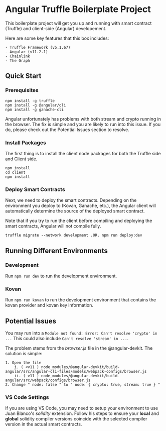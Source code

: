 # Angular Truffle Boilerplate Project
This boilerplate project will get you up and running with smart contract (Truffle) and client-side (Angular) developement.

Here are some key features that this box includes:

    - Truffle Framework (v5.1.67)
    - Angular (v11.2.1)
    - Chainlink
    - The Graph

## Quick Start

### Prerequisites 

```
npm install -g truffle
npm install -g @angular/cli
npm install -g ganache-cli
```

Angular unfortunately has problems with both stream and crypto running in the browser. The fix is simple and you are likely to run into this issue. If you do, please check out the Potential Issues section to resolve.

### Install Packages

The first thing is to install the client node packages for both the Truffle side and Client side.

```
npm install
cd client
npm install
```

### Deploy Smart Contracts

Next, we need to deploy the smart contracts. Depending on the environment you deploy to (Kovan, Ganache, etc.),
the Angular client will automatically determine the source of the deployed smart contract.

Note that if you try to run the client before compiling and deploying the smart contracts, Angular will not compile fully.

```
truffle migrate --network development .OR. npm run deploy:dev
```


## Running Different Environments

### Development

Run `npm run dev` to run the development environment.

### Kovan

Run `npm run kovan` to run the development environment that contains the kovan provider and kovan key information.


## Potential Issues

You may run into a ```Module not found: Error: Can't resolve 'crypto' in ...``` This could also include ```Can't resolve 'stream' in ...```. 

The problem stems from the *browser.js* file in the @angular-devkit. The solution is simple: 

    1. Open the file 
        i. ( <v11 ) node_modules/@angular-devkit/build-angular/src/angular-cli-files/models/webpack-configs/browser.js
        ii. ( v11 ) node_modules/@angular-devkit/build-angular/src/webpack/configs/browser.js
    2. Change " node: false " to " node: { crypto: true, stream: true } "

### VS Code Settings

If you are using VS Code, you may need to setup your environment to use Juan Blanco's *solidity* extension. Follow his steps to ensure your **local** and **global** solidity compiler versions coincide with the selected compiler version
in the actual smart contracts.